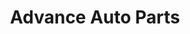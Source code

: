 ---
title: "Advance Auto Parts"
url: /syracuse/advance-auto-parts-erie-boulevard-east/
shop: Autoteile
---